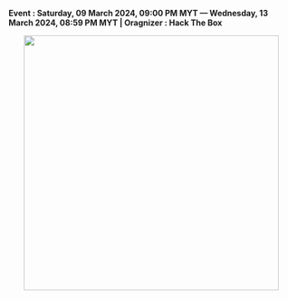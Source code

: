 **Event :  Saturday, 09 March 2024, 09:00 PM MYT — Wednesday, 13 March 2024, 08:59 PM MYT | Oragnizer : Hack The Box**


<p align="center">
   <img src="https://www.hackthebox.com/images/landingv3/og/og-cyber-apocalypse-ctf-2024.jpg" width=450>
</p>
